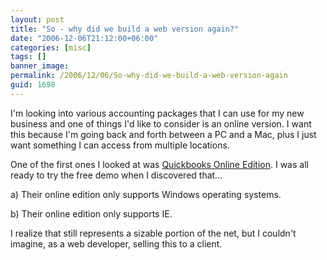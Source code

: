 ```yaml
---
layout: post
title: "So - why did we build a web version again?"
date: "2006-12-06T21:12:00+06:00"
categories: [misc]
tags: []
banner_image: 
permalink: /2006/12/06/So-why-did-we-build-a-web-version-again
guid: 1698
---
```


I'm looking into various accounting packages that I can use for my new business and one of things I'd like to consider is an online version. I want this because I'm going back and forth between a PC and a Mac, plus I just want something I can access from multiple locations.

One of the first ones I looked at was <a href="http://oe.quickbooks.com/">Quickbooks Online Edition</a>. I was all ready to try the free demo when I discovered that...

a) Their online edition only supports Windows operating systems.

b) Their online edition only supports IE.

I realize that still represents a sizable portion of the net, but I couldn't imagine, as a web developer, selling this to a client.